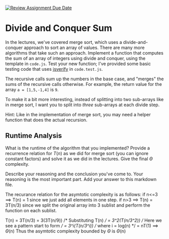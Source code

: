 [![Review Assignment Due Date](https://classroom.github.com/assets/deadline-readme-button-24ddc0f5d75046c5622901739e7c5dd533143b0c8e959d652212380cedb1ea36.svg)](https://classroom.github.com/a/E1vcEWuv)
# Divide and Conquer Sum

In the lectures, we've covered merge sort, which uses a divide-and-conquer
approach to sort an array of values. There are many more algorithms that take
such an approach. Implement a function that computes the sum of an array of
integers using divide and conquer, using the template in `code.js`. Test your
new function; I've provided some basic testing code that uses
[jsverify](https://jsverify.github.io/) in `code.test.js`.

The recursive calls sum up the numbers in the base case, and "merges" the sums
of the recursive calls otherwise. For example, the return value for the array `a
= [1,5,-1,4]` is `9`.

To make it a bit more interesting, instead of splitting into two sub-arrays like
in merge sort, I want you to split into *three* sub-arrays at each divide step.

Hint: Like in the implementation of merge sort, you may need a helper function
that does the actual recursion.

## Runtime Analysis

What is the runtime of the algorithm that you implemented? Provide a recurrence
relation for $T(n)$ as we did for merge sort (you can ignore constant factors)
and solve it as we did in the lectures. Give the final $\Theta$ complexity.

Describe your reasoning and the conclusion you've come to. Your reasoning is the
most important part. Add your answer to this markdown file.

The recurance relation for the asymtotic complexity is as follows:
 if n<=3  $\implies$ T(n) = 1 since we just add all elements in one step.
 if  n>3  $\implies$ T(n) = 3T(n/3) since we split the original array into 3 sublist 
 and perform the function on each sublist. 

T(n) = 3T(n/3)
= 3(3T(n/9))    /* Substituting T(n) */
= 3^2(T(n/3^2)) /* Here we see a pattern start to form */
= 3^i(T(n/3^i)) /* where i = log(n) */
= nT(1) $\implies$ $\Theta$(n)
Thus the asymtotic complexity bounded by $\Theta$ is $\Theta$(n)